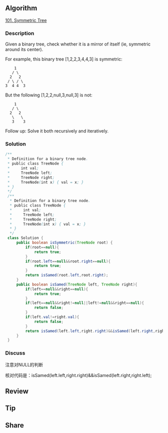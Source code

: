## Algorithm

[101. Symmetric Tree](https://leetcode.com/problems/symmetric-tree/)

### Description

Given a binary tree, check whether it is a mirror of itself (ie, symmetric around its center).

For example, this binary tree [1,2,2,3,4,4,3] is symmetric:

```
    1
   / \
  2   2
 / \ / \
3  4 4  3
```

But the following [1,2,2,null,3,null,3] is not:

```
    1
   / \
  2   2
   \   \
   3    3
```
Follow up: Solve it both recursively and iteratively.

### Solution

```java
/**
 * Definition for a binary tree node.
 * public class TreeNode {
 *     int val;
 *     TreeNode left;
 *     TreeNode right;
 *     TreeNode(int x) { val = x; }
 * }
 */
 /**
  * Definition for a binary tree node.
  * public class TreeNode {
  *     int val;
  *     TreeNode left;
  *     TreeNode right;
  *     TreeNode(int x) { val = x; }
  * }
  */
 class Solution {
     public boolean isSymmetric(TreeNode root) {
         if(root==null){
             return true;
         }
         if(root.left==null&&root.right==null){
             return true;
         }
         return isSamed(root.left,root.right);
     }
     public boolean isSamed(TreeNode left, TreeNode right){
         if(left==null&&right==null){
             return true;
         }
         if(left==null&&right!=null||left!=null&&right==null){
             return false;
         }
         if(left.val!=right.val){
             return false;
         }
         return isSamed(left.left,right.right)&&isSamed(left.right,right.left);
     }
 }
```

### Discuss

注意对NULL的判断

核对代码是：isSamed(left.left,right.right)&&isSamed(left.right,right.left);

## Review


## Tip


## Share
